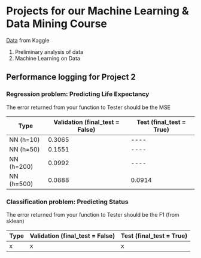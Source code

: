 # Projects for our Machine Learning & Data Mining Course
[Data](https://www.kaggle.com/datasets/kumarajarshi/life-expectancy-who?resource=download) from Kaggle

1. Preliminary analysis of data
2. Machine Learning on Data

## Performance logging for Project 2

### Regression problem: Predicting Life Expectancy
The error returned from your function to Tester should be the MSE

| Type | Validation (final_test = False) | Test (final_test = True) |
|------|---------------------------------|---------------------------|
| NN (h=10) | 0.3065 | ---- |
| NN (h=50) | 0.1551 | ---- |
| NN (h=200) | 0.0992 | ---- |
| NN (h=500) | 0.0888 | 0.0914 |

### Classification problem: Predicting Status
The error returned from your function to Tester should be the F1 (from sklean)

| Type | Validation (final_test = False) | Test (final_test = True) |
|------|---------------------------------|---------------------------|
| x | x | x |